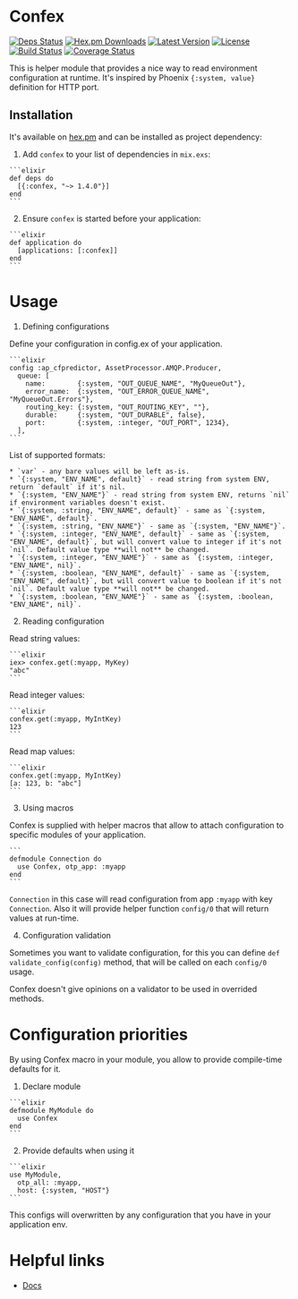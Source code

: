 # Confex

[![Deps Status](https://beta.hexfaktor.org/badge/all/github/Nebo15/confex.svg)](https://beta.hexfaktor.org/github/Nebo15/confex) [![Hex.pm Downloads](https://img.shields.io/hexpm/dw/confex.svg?maxAge=3600)](https://hex.pm/packages/confex) [![Latest Version](https://img.shields.io/hexpm/v/confex.svg?maxAge=3600)](https://hex.pm/packages/confex) [![License](https://img.shields.io/hexpm/l/confex.svg?maxAge=3600)](https://hex.pm/packages/confex) [![Build Status](https://travis-ci.org/Nebo15/confex.svg?branch=master)](https://travis-ci.org/Nebo15/confex) [![Coverage Status](https://coveralls.io/repos/github/Nebo15/confex/badge.svg?branch=master)](https://coveralls.io/github/Nebo15/confex?branch=master)

This is helper module that provides a nice way to read environment configuration at runtime. It's inspired by Phoenix `{:system, value}` definition for HTTP port.

## Installation

It's available on [hex.pm](https://hex.pm/packages/confex) and can be installed as project dependency:

  1. Add `confex` to your list of dependencies in `mix.exs`:

    ```elixir
    def deps do
      [{:confex, "~> 1.4.0"}]
    end
    ```

  2. Ensure `confex` is started before your application:

    ```elixir
    def application do
      [applications: [:confex]]
    end
    ```

# Usage

1. Defining configurations

  Define your configuration in config.ex of your application.

    ```elixir
    config :ap_cfpredictor, AssetProcessor.AMQP.Producer,
      queue: [
        name:        {:system, "OUT_QUEUE_NAME", "MyQueueOut"},
        error_name:  {:system, "OUT_ERROR_QUEUE_NAME", "MyQueueOut.Errors"},
        routing_key: {:system, "OUT_ROUTING_KEY", ""},
        durable:     {:system, "OUT_DURABLE", false},
        port:        {:system, :integer, "OUT_PORT", 1234},
      ],
    ```

  List of supported formats:

    * `var` - any bare values will be left as-is.
    * `{:system, "ENV_NAME", default}` - read string from system ENV, return `default` if it's nil.
    * `{:system, "ENV_NAME"}` - read string from system ENV, returns `nil` if environment variables doesn't exist.
    * `{:system, :string, "ENV_NAME", default}` - same as `{:system, "ENV_NAME", default}`.
    * `{:system, :string, "ENV_NAME"}` - same as `{:system, "ENV_NAME"}`.
    * `{:system, :integer, "ENV_NAME", default}` - same as `{:system, "ENV_NAME", default}`, but will convert value to integer if it's not `nil`. Default value type **will not** be changed.
    * `{:system, :integer, "ENV_NAME"}` - same as `{:system, :integer, "ENV_NAME", nil}`.
    * `{:system, :boolean, "ENV_NAME", default}` - same as `{:system, "ENV_NAME", default}`, but will convert value to boolean if it's not `nil`. Default value type **will not** be changed.
    * `{:system, :boolean, "ENV_NAME"}` - same as `{:system, :boolean, "ENV_NAME", nil}`.

2. Reading configuration

  Read string values:

    ```elixir
    iex> confex.get(:myapp, MyKey)
    "abc"
    ```

  Read integer values:

    ```elixir
    confex.get(:myapp, MyIntKey)
    123
    ```

  Read map values:

    ```elixir
    confex.get(:myapp, MyIntKey)
    [a: 123, b: "abc"]
    ```

3. Using macros

  Confex is supplied with helper macros that allow to attach configuration to specific modules of your application.

    ```
    defmodule Connection do
      use Confex, otp_app: :myapp
    end
    ```

  `Connection` in this case will read configuration from app `:myapp` with key `Connection`. Also it will provide helper function `config/0` that will return values at run-time.

4. Configuration validation

  Sometimes you want to validate configuration, for this you can define `def validate_config(config)` method, that will be called on each `config/0` usage.

  Confex doesn't give opinions on a validator to be used in overrided methods.

# Configuration priorities

By using Confex macro in your module, you allow to provide compile-time defaults for it.

  1. Declare module

    ```elixir
    defmodule MyModule do
      use Confex
    end
    ```

  2. Provide defaults when using it

    ```elixir
    use MyModule,
      otp_all: :myapp,
      host: {:system, "HOST"}
    ```

  This configs will overwritten by any configuration that you have in your application env.

# Helpful links

* [Docs](https://hexdocs.pm/confex)
